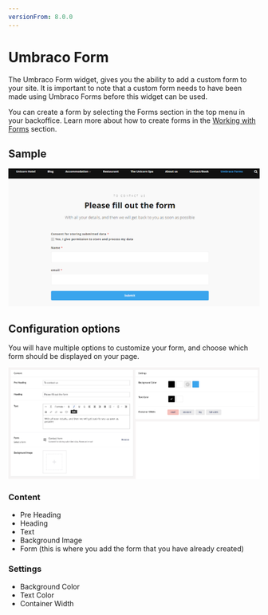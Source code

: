 ```yaml
---
versionFrom: 8.0.0
---
```


# Umbraco Form

The Umbraco Form widget, gives you the ability to add a custom form to your site. It is important to note that a custom form needs to have been made using Umbraco Forms before this widget can be used.

You can create a form by selecting the Forms section in the top menu in your backoffice. Learn more about how to create forms in the [Working with Forms](../../Working-with-Forms) section.

## Sample

![Umbraco Form Frontend](images/Umbraco-forms-front.png)

## Configuration options

You will have multiple options to customize your form, and choose which form should be displayed on your page.

![Umbraco Form Backffce](images/Umbraco-forms-final.png)

### Content

- Pre Heading
- Heading
- Text
- Background Image
- Form (this is where you add the form that you have already created)

### Settings

- Background Color
- Text Color
- Container Width
